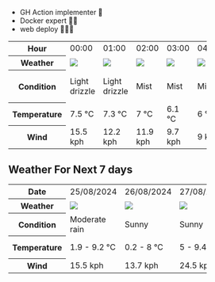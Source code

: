 - GH Action implementer 🚀
- Docker expert 🐳🚢
- web deploy 👨🏻‍💻

<div style="width:400px">


<table>
    <tr>
        <th>Hour</th>
        <td>00:00</td><td>01:00</td><td>02:00</td><td>03:00</td><td>04:00</td><td>05:00</td><td>06:00</td><td>07:00</td><td>08:00</td><td>09:00</td><td>10:00</td><td>11:00</td><td>12:00</td><td>13:00</td><td>14:00</td><td>15:00</td><td>16:00</td><td>17:00</td><td>18:00</td><td>19:00</td><td>20:00</td><td>21:00</td><td>22:00</td><td>23:00</td>
    </tr>
    <tr>
        <th>Weather</th>
        <td><img src="https://cdn.weatherapi.com/weather/64x64/night/266.png"></img></td><td><img src="https://cdn.weatherapi.com/weather/64x64/night/266.png"></img></td><td><img src="https://cdn.weatherapi.com/weather/64x64/night/143.png"></img></td><td><img src="https://cdn.weatherapi.com/weather/64x64/night/143.png"></img></td><td><img src="https://cdn.weatherapi.com/weather/64x64/night/143.png"></img></td><td><img src="https://cdn.weatherapi.com/weather/64x64/night/353.png"></img></td><td><img src="https://cdn.weatherapi.com/weather/64x64/night/353.png"></img></td><td><img src="https://cdn.weatherapi.com/weather/64x64/night/353.png"></img></td><td><img src="https://cdn.weatherapi.com/weather/64x64/day/353.png"></img></td><td><img src="https://cdn.weatherapi.com/weather/64x64/day/266.png"></img></td><td><img src="https://cdn.weatherapi.com/weather/64x64/day/266.png"></img></td><td><img src="https://cdn.weatherapi.com/weather/64x64/day/296.png"></img></td><td><img src="https://cdn.weatherapi.com/weather/64x64/day/176.png"></img></td><td><img src="https://cdn.weatherapi.com/weather/64x64/day/176.png"></img></td><td><img src="https://cdn.weatherapi.com/weather/64x64/day/176.png"></img></td><td><img src="https://cdn.weatherapi.com/weather/64x64/day/176.png"></img></td><td><img src="https://cdn.weatherapi.com/weather/64x64/day/176.png"></img></td><td><img src="https://cdn.weatherapi.com/weather/64x64/day/176.png"></img></td><td><img src="https://cdn.weatherapi.com/weather/64x64/day/176.png"></img></td><td><img src="https://cdn.weatherapi.com/weather/64x64/night/113.png"></img></td><td><img src="https://cdn.weatherapi.com/weather/64x64/night/113.png"></img></td><td><img src="https://cdn.weatherapi.com/weather/64x64/night/113.png"></img></td><td><img src="https://cdn.weatherapi.com/weather/64x64/night/113.png"></img></td><td><img src="https://cdn.weatherapi.com/weather/64x64/night/113.png"></img></td>
    </tr>
    <tr>
        <th>Condition</th>
        <td width="200px">Light drizzle</td><td width="200px">Light drizzle</td><td width="200px">Mist</td><td width="200px">Mist</td><td width="200px">Mist</td><td width="200px">Light rain shower</td><td width="200px">Light rain shower</td><td width="200px">Light rain shower</td><td width="200px">Light rain shower</td><td width="200px">Light drizzle</td><td width="200px">Light drizzle</td><td width="200px">Light rain</td><td width="200px">Patchy rain nearby</td><td width="200px">Patchy rain nearby</td><td width="200px">Patchy rain nearby</td><td width="200px">Patchy rain nearby</td><td width="200px">Patchy rain nearby</td><td width="200px">Patchy rain nearby</td><td width="200px">Patchy rain nearby</td><td width="200px">Clear</td><td width="200px">Clear </td><td width="200px">Clear </td><td width="200px">Clear </td><td width="200px">Clear </td>
    </tr>
    <tr>
        <th>Temperature</th>
        <td>7.5 °C</td><td>7.3 °C</td><td>7 °C</td><td>6.1 °C</td><td>6 °C</td><td>6.3 °C</td><td>6.3 °C</td><td>5.9 °C</td><td>6.4 °C</td><td>7.1 °C</td><td>7.8 °C</td><td>7.6 °C</td><td>7.3 °C</td><td>7.8 °C</td><td>8.8 °C</td><td>9.2 °C</td><td>8.8 °C</td><td>8.5 °C</td><td>6.8 °C</td><td>6.1 °C</td><td>3.7 °C</td><td>2.9 °C</td><td>2.4 °C</td><td>1.9 °C</td>
    </tr>
    <tr>
        <th>Wind</th>
        <td>15.5 kph</td><td>12.2 kph</td><td>11.9 kph</td><td>9.7 kph</td><td>9 kph</td><td>9 kph</td><td>8.6 kph</td><td>8.6 kph</td><td>9 kph</td><td>11.2 kph</td><td>12.2 kph</td><td>12.6 kph</td><td>11.5 kph</td><td>7.9 kph</td><td>8.6 kph</td><td>7.6 kph</td><td>8.3 kph</td><td>7.9 kph</td><td>5.4 kph</td><td>3.6 kph</td><td>4.7 kph</td><td>2.9 kph</td><td>1.4 kph</td><td>1.8 kph</td>
    </tr>
</table>


<div/>

## Weather For Next 7 days

<div style="width:400px">


<table>
    <tr>
        <th>Date</th>
        <td>25/08/2024</td><td>26/08/2024</td><td>27/08/2024</td><td>28/08/2024</td><td>29/08/2024</td><td>30/08/2024</td><td>31/08/2024</td>
    </tr>
    <tr>
        <th>Weather</th>
        <td><img src="https://cdn.weatherapi.com/weather/64x64/day/302.png"/></td><td><img src="https://cdn.weatherapi.com/weather/64x64/day/113.png"/></td><td><img src="https://cdn.weatherapi.com/weather/64x64/day/113.png"/></td><td><img src="https://cdn.weatherapi.com/weather/64x64/day/113.png"/></td><td><img src="https://cdn.weatherapi.com/weather/64x64/day/113.png"/></td><td><img src="https://cdn.weatherapi.com/weather/64x64/day/113.png"/></td><td><img src="https://cdn.weatherapi.com/weather/64x64/day/302.png"/></td>
    </tr>
    <tr>
        <th>Condition</th>
        <td width="200px">Moderate rain</td><td width="200px">Sunny</td><td width="200px">Sunny</td><td width="200px">Sunny</td><td width="200px">Sunny</td><td width="200px">Sunny</td><td width="200px">Moderate rain</td>
    </tr>
    <tr>
        <th>Temperature</th>
        <td>1.9 -  9.2 °C</td><td>0.2 -  8 °C</td><td>5 -  9.4 °C</td><td>4.6 -  11.4 °C</td><td>3.2 -  13.4 °C</td><td>4.5 -  14.7 °C</td><td>6.5 -  12.3 °C</td>
    </tr>
    <tr>
        <th>Wind</th>
        <td>15.5 kph</td><td>13.7 kph</td><td>24.5 kph</td><td>14.8 kph</td><td>8.3 kph</td><td>7.9 kph</td><td>24.5 kph</td>
    </tr>
</table>


<div/>


